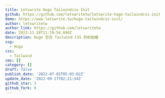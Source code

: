 ```yaml
---
title: Letswrite Hugo Tailwindcss Init
github: https://github.com/letswritetw/letswrite-hugo-tailwindcss-init
demo: https://www.letswrite.tw/hugo-tailwindcss-init/
author: letswritetw
author_link: https://github.com/letswritetw
date: 2023-11-28T11:19:54.690Z
description: Hugo 包含 Tailwind CSS 的初始檔
ssg:
  - Hugo
css:
  - Tailwind
cms: []
category: []
draft: false
publish_date: '2022-07-02T05:03:02Z'
update_date: '2022-09-17T02:21:54Z'
github_star: 3
github_fork: 0
---
```

